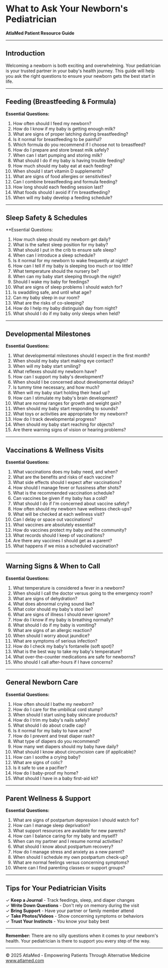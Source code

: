 # What to Ask Your Newborn's Pediatrician

**AtlaMed Patient Resource Guide**

---

## Introduction

Welcoming a newborn is both exciting and overwhelming. Your pediatrician is your trusted partner in your baby's health journey. This guide will help you ask the right questions to ensure your newborn gets the best start in life.

---

## Feeding (Breastfeeding & Formula)

**Essential Questions:**

1. How often should I feed my newborn?
2. How do I know if my baby is getting enough milk?
3. What are signs of proper latching during breastfeeding?
4. Is it normal for breastfeeding to be painful?
5. Which formula do you recommend if I choose not to breastfeed?
6. How do I prepare and store breast milk safely?
7. When can I start pumping and storing milk?
8. What should I do if my baby is having trouble feeding?
9. How much should my baby eat at each feeding?
10. When should I start vitamin D supplements?
11. What are signs of food allergies or sensitivities?
12. Can I combine breastfeeding and formula feeding?
13. How long should each feeding session last?
14. What foods should I avoid if I'm breastfeeding?
15. When will my baby develop a feeding schedule?

---

## Sleep Safety & Schedules

**Essential Questions:

1. How much sleep should my newborn get daily?
2. What is the safest sleep position for my baby?
3. What should I put in the crib to ensure safe sleep?
4. When can I introduce a sleep schedule?
5. Is it normal for my newborn to wake frequently at night?
6. How can I tell if my baby is sleeping too much or too little?
7. What temperature should the nursery be?
8. When can my baby start sleeping through the night?
9. Should I wake my baby for feedings?
10. What are signs of sleep problems I should watch for?
11. Is swaddling safe, and until what age?
12. Can my baby sleep in our room?
13. What are the risks of co-sleeping?
14. How do I help my baby distinguish day from night?
15. What should I do if my baby only sleeps when held?

---

## Developmental Milestones

**Essential Questions:**

1. What developmental milestones should I expect in the first month?
2. When should my baby start making eye contact?
3. When will my baby start smiling?
4. What reflexes should my newborn have?
5. How can I support my baby's development?
6. When should I be concerned about developmental delays?
7. Is tummy time necessary, and how much?
8. When will my baby start holding their head up?
9. How can I stimulate my baby's brain development?
10. What are normal ranges for growth and weight gain?
11. When should my baby start responding to sounds?
12. What toys or activities are appropriate for my newborn?
13. How do I track developmental progress?
14. When should my baby start reaching for objects?
15. Are there warning signs of vision or hearing problems?

---

## Vaccinations & Wellness Visits

**Essential Questions:**

1. What vaccinations does my baby need, and when?
2. What are the benefits and risks of each vaccine?
3. What side effects should I expect after vaccinations?
4. How should I manage fever or fussiness after shots?
5. What is the recommended vaccination schedule?
6. Can vaccines be given if my baby has a cold?
7. What should I do if I'm concerned about vaccine safety?
8. How often should my newborn have wellness check-ups?
9. What will be checked at each wellness visit?
10. Can I delay or space out vaccinations?
11. What vaccines are absolutely essential?
12. How do vaccines protect my baby and the community?
13. What records should I keep of vaccinations?
14. Are there any vaccines I should get as a parent?
15. What happens if we miss a scheduled vaccination?

---

## Warning Signs & When to Call

**Essential Questions:**

1. What temperature is considered a fever in a newborn?
2. When should I call the doctor versus going to the emergency room?
3. What are signs of dehydration?
4. What does abnormal crying sound like?
5. What color should my baby's stool be?
6. What are signs of illness I should never ignore?
7. How do I know if my baby is breathing normally?
8. What should I do if my baby is vomiting?
9. What are signs of an allergic reaction?
10. When should I worry about jaundice?
11. What are symptoms of serious infection?
12. How do I check my baby's fontanelle (soft spot)?
13. What is the best way to take my baby's temperature?
14. What over-the-counter medications are safe for newborns?
15. Who should I call after-hours if I have concerns?

---

## General Newborn Care

**Essential Questions:**

1. How often should I bathe my newborn?
2. How do I care for the umbilical cord stump?
3. When should I start using baby skincare products?
4. How do I trim my baby's nails safely?
5. What should I do about cradle cap?
6. Is it normal for my baby to have acne?
7. How do I prevent and treat diaper rash?
8. What type of diapers do you recommend?
9. How many wet diapers should my baby have daily?
10. What should I know about circumcision care (if applicable)?
11. How can I soothe a crying baby?
12. What are signs of colic?
13. Is it safe to use a pacifier?
14. How do I baby-proof my home?
15. What should I have in a baby first-aid kit?

---

## Parent Wellness & Support

**Essential Questions:**

1. What are signs of postpartum depression I should watch for?
2. How can I manage sleep deprivation?
3. What support resources are available for new parents?
4. How can I balance caring for my baby and myself?
5. When can my partner and I resume normal activities?
6. What should I know about postpartum recovery?
7. How do I manage stress and anxiety as a new parent?
8. When should I schedule my own postpartum check-up?
9. What are normal feelings versus concerning symptoms?
10. Where can I find parenting classes or support groups?

---

## Tips for Your Pediatrician Visits

✓ **Keep a Journal** - Track feedings, sleep, and diaper changes  
✓ **Write Down Questions** - Don't rely on memory during the visit  
✓ **Bring Support** - Have your partner or family member attend  
✓ **Take Photos/Videos** - Show concerning symptoms or behaviors  
✓ **Trust Your Instincts** - You know your baby best  

---

**Remember:** There are no silly questions when it comes to your newborn's health. Your pediatrician is there to support you every step of the way.

---

© 2025 AtlaMed - Empowering Patients Through Alternative Medicine  
www.atlamed.com
